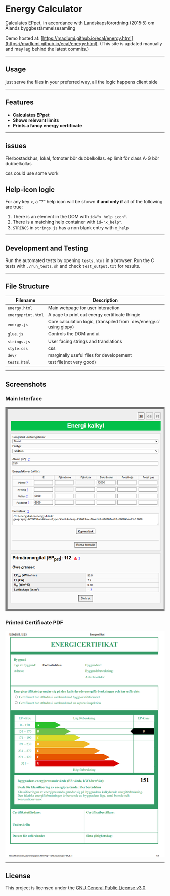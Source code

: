 
# Energy Calculator

Calculates EPpet, in accordance with   Landskapsförordning (2015:5) om Ålands byggbestämmelsesamling

Demo hosted at: [https://madlumi.github.io/ecal/energy.html](https://madlumi.github.io/ecal/energy.html). (This site is updated manually and may lag behind the latest commits.)


---

## Usage

just serve the files in your preferred way, all the logic happens client side


---

## Features

- **Calculates EPpet**  
- **Shows relevant limits**  
- **Prints a fancy energy certificate**

---


## issues

Flerbostadshus, lokal, fotnoter bör dubbelkollas.
ep limit för class A-G bör dubbelkollas

css could use some work


## Help-icon logic

For any key `x`, a “?” help icon will be shown **if and only if** all of the following are true:

1. There is an element in the DOM with `id="x_help_icon"`.  
2. There is a matching help container with `id="x_help"`.  
3. `STRINGS` in  `strings.js` has a non blank entry with `x_help`




---


## Development and Testing

Run the automated tests by opening `tests.html` in a browser.
Run the C tests with `./run_tests.sh` and check `test_output.txt` for results.


---
## File Structure

| Filename           | Description                                                    |
|--------------------|----------------------------------------------------------------|
| `energy.html`      | Main webpage for user interaction                               |
| `energyprint.html` | A page to print out energy certificate thingie      |
| `energy.js`        | Core calculation logic, (transpiled from ´dev/energy.c´ using gippy) |
| `glue.js`          | Controls the DOM and ui. |
| `strings.js`       | User facing strings and translations           |
| `style.css`        |     css                                                             |
| `dev/`      | marginally useful files for developement|
| `tests.html`      |  test file(not very good) |


---

## Screenshots

### Main Interface

![Screenshot of the website](screenshot.png)

### Printed Certificate PDF

![Screenshot of the print output](screenshot_output.png)

---

## License

This project is licensed under the [GNU General Public License v3.0](LICENCE.txt).
